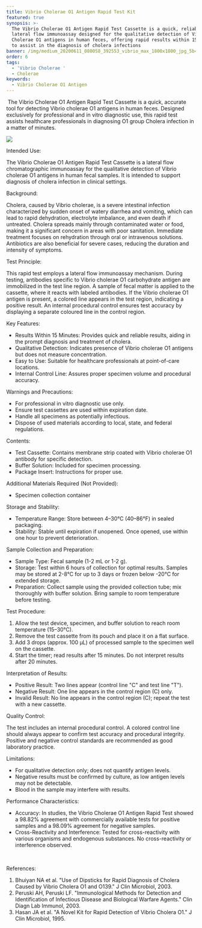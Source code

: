 ```yaml
---
title: Vibrio Cholerae O1 Antigen Rapid Test Kit
featured: true
synopsis: >-
  The Vibrio Cholerae O1 Antigen Rapid Test Cassette is a quick, reliable
  lateral flow immunoassay designed for the qualitative detection of Vibrio
  Cholerae O1 antigens in human feces, offering rapid results within 15 minutes
  to assist in the diagnosis of cholera infections
banner: /img/medium_20200611_080058_392553_vibrio_max_1800x1800_jpg_5b4e9939a0.jpg
order: 6
tags:
  - 'Vibrio Cholerae '
  - Cholerae
keywords:
  - Vibrio Cholerae O1 Antigen
---
```


 The Vibrio Cholerae O1 Antigen Rapid Test Cassette is a quick, accurate tool for detecting Vibrio cholerae O1 antigens in human feces. Designed exclusively for professional and in vitro diagnostic use, this rapid test assists healthcare professionals in diagnosing O1 group Cholera infection in a matter of minutes.

![](/img/medium_20200611_080058_392553_vibrio_max_1800x1800_jpg_5b4e9939a0.jpg)

Intended Use:

The Vibrio Cholerae O1 Antigen Rapid Test Cassette is a lateral flow chromatographic immunoassay for the qualitative detection of Vibrio cholerae O1 antigens in human fecal samples. It is intended to support diagnosis of cholera infection in clinical settings.

Background:

Cholera, caused by Vibrio cholerae, is a severe intestinal infection characterized by sudden onset of watery diarrhea and vomiting, which can lead to rapid dehydration, electrolyte imbalance, and even death if untreated. Cholera spreads mainly through contaminated water or food, making it a significant concern in areas with poor sanitation. Immediate treatment focuses on rehydration through oral or intravenous solutions. Antibiotics are also beneficial for severe cases, reducing the duration and intensity of symptoms.

Test Principle:

This rapid test employs a lateral flow immunoassay mechanism. During testing, antibodies specific to Vibrio cholerae O1 carbohydrate antigen are immobilized in the test line region. A sample of fecal matter is applied to the cassette, where it reacts with labeled antibodies. If the Vibrio cholerae O1 antigen is present, a colored line appears in the test region, indicating a positive result. An internal procedural control ensures test accuracy by displaying a separate coloured line in the control region.

Key Features:

* Results Within 15 Minutes: Provides quick and reliable results, aiding in the prompt diagnosis and treatment of cholera.
* Qualitative Detection: Indicates presence of Vibrio cholerae O1 antigens but does not measure concentration.
* Easy to Use: Suitable for healthcare professionals at point-of-care locations.
* Internal Control Line: Assures proper specimen volume and procedural accuracy.

Warnings and Precautions:

* For professional in vitro diagnostic use only.
* Ensure test cassettes are used within expiration date.
* Handle all specimens as potentially infectious.
* Dispose of used materials according to local, state, and federal regulations.

Contents:

* Test Cassette: Contains membrane strip coated with Vibrio cholerae O1 antibody for specific detection.
* Buffer Solution: Included for specimen processing.
* Package Insert: Instructions for proper use.

Additional Materials Required (Not Provided):

* Specimen collection container

Storage and Stability:

* Temperature Range: Store between 4–30°C (40–86°F) in sealed packaging.
* Stability: Stable until expiration if unopened. Once opened, use within one hour to prevent deterioration.

Sample Collection and Preparation:

* Sample Type: Fecal sample (1-2 mL or 1-2 g).
* Storage: Test within 6 hours of collection for optimal results. Samples may be stored at 2-8°C for up to 3 days or frozen below -20°C for extended storage.
* Preparation: Collect sample using the provided collection tube; mix thoroughly with buffer solution. Bring sample to room temperature before testing.

Test Procedure:

1. Allow the test device, specimen, and buffer solution to reach room temperature (15–30°C).
2. Remove the test cassette from its pouch and place it on a flat surface.
3. Add 3 drops (approx. 100 µL) of processed sample to the specimen well on the cassette.
4. Start the timer; read results after 15 minutes. Do not interpret results after 20 minutes.

Interpretation of Results:

* Positive Result: Two lines appear (control line "C" and test line "T").
* Negative Result: One line appears in the control region (C) only.
* Invalid Result: No line appears in the control region (C); repeat the test with a new cassette.

Quality Control:

The test includes an internal procedural control. A colored control line should always appear to confirm test accuracy and procedural integrity. Positive and negative control standards are recommended as good laboratory practice.

Limitations:

* For qualitative detection only; does not quantify antigen levels.
* Negative results must be confirmed by culture, as low antigen levels may not be detectable.
* Blood in the sample may interfere with results.

Performance Characteristics:

* Accuracy: In studies, the Vibrio Cholerae O1 Antigen Rapid Test showed a 98.82% agreement with commercially available tests for positive samples and a 98.09% agreement for negative samples.
* Cross-Reactivity and Interference: Tested for cross-reactivity with various organisms and endogenous substances. No cross-reactivity or interference observed.

 

References:

1. Bhuiyan NA et al. "Use of Dipsticks for Rapid Diagnosis of Cholera Caused by Vibrio Cholera O1 and O139." J Clin Microbiol, 2003.
2. Peruski AH, Peruski LF. "Immunological Methods for Detection and Identification of Infectious Disease and Biological Warfare Agents." Clin Diagn Lab Immunol, 2003.
3. Hasan JA et al. "A Novel Kit for Rapid Detection of Vibrio Cholera O1." J Clin Microbiol, 1995.

 


